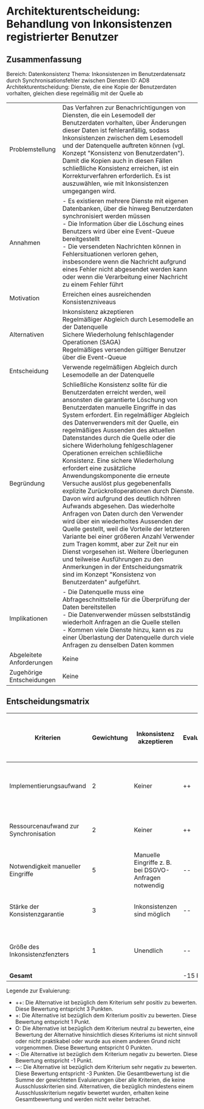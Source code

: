 # Architekturentscheidung: Behandlung von Inkonsistenzen registrierter Benutzer

## Zusammenfassung
Bereich: Datenkonsistenz
Thema: Inkonsistenzen im Benutzerdatensatz durch Synchronisationsfehler zwischen Diensten
ID: AD8
Architekturentscheidung: Dienste, die eine Kopie der Benutzerdaten vorhalten, gleichen diese regelmäßig mit der Quelle ab

|                           |                                                                                                                                                                                                                                                                                                                                                                                                                                                                                                                                                                                                                                                                                                                                                                                                                                                                                                                                                                                                                                                                          |
| ------------------------- |------------------------------------------------------------------------------------------------------------------------------------------------------------------------------------------------------------------------------------------------------------------------------------------------------------------------------------------------------------------------------------------------------------------------------------------------------------------------------------------------------------------------------------------------------------------------------------------------------------------------------------------------------------------------------------------------------------------------------------------------------------------------------------------------------------------------------------------------------------------------------------------------------------------------------------------------------------------------------------------------------------------------------------------------------------------------- |
| Problemstellung           | Das Verfahren zur Benachrichtigungen von Diensten, die ein Lesemodell der Benutzerdaten vorhalten, über Änderungen dieser Daten ist fehleranfällig, sodass Inkonsistenzen zwischen dem Lesemodell und der Datenquelle auftreten können (vgl. Konzept "Konsistenz von Benutzerdaten"). Damit die Kopien auch in diesen Fällen schließliche Konsistenz erreichen, ist ein Korrekturverfahren erforderlich. Es ist auszuwählen, wie mit Inkonsistenzen umgegangen wird.                                                                                                                                                                                                                                                                                                                                                                                                                                                                                                                                                                                                     |
| Annahmen                  | - Es existieren mehrere Dienste mit eigenen Datenbanken, über die hinweg Benutzerdaten synchronisiert werden müssen<br>- Die Information über die Löschung eines Benutzers wird über eine Event-Queue bereitgestellt<br>- Die versendeten Nachrichten können in Fehlersituationen verloren gehen, insbesondere wenn die Nachricht aufgrund eines Fehler nicht abgesendet werden kann oder wenn die Verarbeitung einer Nachricht zu einem Fehler führt                                                                                                                                                                                                                                                                                                                                                                                                                                                                                                                                                                                                                    |
| Motivation                | Erreichen eines ausreichenden Konsistenzniveaus                                                                                                                                                                                                                                                                                                                                                                                                                                                                                                                                                                                                                                                                                                                                                                                                                                                                                                                                                                                                                          |
| Alternativen              | Inkonsistenz akzeptieren<br>Regelmäßiger Abgleich durch Lesemodelle an der Datenquelle<br>Sichere Wiederholung fehlschlagender Operationen (SAGA)<br>Regelmäßiges versenden gültiger Benutzer über die Event-Queue                                                                                                                                                                                                                                                                                                                                                                                                                                                                                                                                                                                                                                                                                                                                                                                                                                                       |
| Entscheidung              | Verwende regelmäßigen Abgleich durch Lesemodelle an der Datenquelle                                                                                                                                                                                                                                                                                                                                                                                                                                                                                                                                                                                                                                                                                                                                                                                                                                                                                                                                                                                                      |
| Begründung                | Schließliche Konsistenz sollte für die Benutzerdaten erreicht werden, weil ansonsten die garantierte Löschung von Benutzerdaten manuelle Eingriffe in das System erfordert. Ein regelmäßiger Abgleich des Datenverwenders mit der Quelle, ein regelmäßiges Aussenden des aktuellen Datenstandes durch die Quelle oder die sichere Widerholung fehlgeschlagener Operationen erreichen schließliche Konsistenz. Eine sichere Wiederholung erfordert eine zusätzliche Anwendungskomponente die erneute Versuche auslöst plus gegebenenfalls explizite Zurückrolloperationen durch Dienste. Davon wird aufgrund des deutlich höhren Aufwands abgesehen. Das wiederholte Anfragen von Daten durch den Verwender wird über ein wiederholtes Aussenden der Quelle gestellt, weil die Vorteile der letzteren Variante bei einer größeren Anzahl Verwender zum Tragen kommt, aber zur Zeit nur ein Dienst vorgesehen ist. Weitere Überlegunen und teilweise Ausführungen zu den Anmerkungen in der Entscheidungsmatrik sind im Konzept "Konsistenz von Benutzerdaten" aufgeführt. |
| Implikationen             | - Die Datenquelle muss eine Abfrageschnittstelle für die Überprüfung der Daten bereitstellen<br>- Die Datenverwender müssen selbstständig wiederholt Anfragen an die Quelle stellen<br>- Kommen viele Dienste hinzu, kann es zu einer Überlastung der Datenquelle durch viele Anfragen zu denselben Daten kommen                                                                                                                                                                                                                                                                                                                                                                                                                                                                                                                                                                                                                                                                                                                                                         |
| Abgeleitete Anforderungen | Keine                                                                                                                                                                                                                                                                                                                                                                                                                                                                                                                                                                                                                                                                                                                                                                                                                                                                                                                                                                                                                                                                    |
| Zugehörige Entscheidungen | Keine                                                                                                                                                                                                                                                                                                                                                                                                                                                                                                                                                                                                                                                                                                                                                                                                                                                                                                                                                                                                                                                                    |

## Entscheidungsmatrix
| Kriterien                             | Gewichtung | Inkonsistenz akzeptieren                                      | Evaluierung | Regelmäßiger Abgleich durch Lesemodelle an der Datenquelle    | Evaluierung | Sichere Wiederholung fehlschlagender Operationen (SAGA)       | Evaluierung | Regelmäßiges versenden gültiger Benutzer über die Event-Queue | Evaluierung |
| ------------------------------------- | ---------- | ------------------------------------------------------------- | ----------- | ------------------------------------------------------------- | ----------- | ------------------------------------------------------------- | ----------- | ------------------------------------------------------------- | ----------- |
| Implementierungsaufwand               | 2          | Keiner                                                        | ++          | Anpassungen an Datenquelle und -verwender erforderlich        | O           | SAGA-Orchestrator erforderlich                                | -           | Auslöser für die Aussendung erforderlich                      | +           |
| Ressourcenaufwand zur Synchronisation | 2          | Keiner                                                        | ++          | wächst mit Benuzerzahl, kann aber etappenweise erfolgen       | +           | SAGA-Orchestrator erforderlich                                | -           | viele nicht angeforderte Nachrichten; besser ja mehr Dienste  | -           |
| Notwendigkeit manueller Eingriffe     | 5          | Manuelle Eingriffe z. B. bei DSGVO-Anfragen notwendig         | --          | Keiner, schließliche Konsistenz ist garantiert                | ++          | Keiner, schließliche Konsistenz ist garantiert                | ++          | Keiner, schließliche Konsistenz ist garantiert                | ++          |
| Stärke der Konsistenzgarantie         | 3          | Inkonsistenzen sind möglich                                   | --          | garantiert schließliche, aber keine starke Konsistenz         | +           | garantiert schließliche, aber keine starke Konsistenz         | +           | garantiert schließliche, aber keine starke Konsistenz         | +           |
| Größe des Inkonsistenzfenzters        | 1          | Unendlich                                                     | --          | abhängig von Intervall, Etappengröße und Benutzerzahl         | O           | abhängig von der Anzahl notwendiger Wiederholungen            | +           | abhängig von Intervall, Etappengröße und Benutzerzahl         | O           |
| **Gesamt**                            |            |                                                               | -15 Pkt.    |                                                               | 20 Pkt.     |                                                               | 15 Pkt.     |                                                               | 18 Pkt.     |

Legende zur Evaluierung:
 - ++: Die Alternative ist bezüglich dem Kriterium sehr positiv zu bewerten. Diese Bewertung entspricht 3 Punkten.
 - +: Die Alternative ist bezüglich dem Kriterium positiv zu bewerten. Diese Bewertung entspricht 1 Punkt.
 - O: Die Alternative ist bezüglich dem Kriterium neutral zu bewerten, eine Bewertung der Alternative hinsichtlich dieses Kriteriums ist nicht sinnvoll oder nicht praktikabel oder wurde aus einem anderen Grund nicht vorgenommen. Diese Bewertung entspricht 0 Punkten.
 - \-: Die Alternative ist bezüglich dem Kriterium negativ zu bewerten. Diese Bewertung entspricht -1 Punkt.
 - \-\-: Die Alternative ist bezüglich dem Kriterium sehr negativ zu bewerten. Diese Bewertung entspricht -3 Punkten.
Die Gesamtbewertung ist die Summe der gewichteten Evaluierungen über alle Kriterien, die keine Ausschlusskriterien sind. Alternativen, die bezüglich mindestens einem Ausschlusskriterium negativ bewertet wurden, erhalten keine Gesamtbewertung und werden nicht weiter betrachet.
